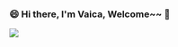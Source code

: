 ### 😄 Hi there, I'm Vaica, Welcome~~ 👋
<img align="center" src="https://github-readme-stats.vercel.app/api?username=zqlit&show_icons=true&icon_color=bb86fc&text_color=ffffff&hide_title=true" />
